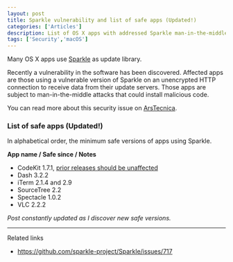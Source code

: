 ```yaml
---
layout: post
title: Sparkle vulnerability and list of safe apps (Updated!)
categories: ['Articles']
description: List of OS X apps with addressed Sparkle man-in-the-middle vulnerability
tags: ['Security','macOS']
---
```


Many OS X apps use [Sparkle](https://sparkle-project.org/) as update library.

Recently a vulnerability in the software has been discovered. Affected apps are those using a vulnerable version of Sparkle on an unencrypted HTTP connection to receive data from their update servers. Those apps are subject to man-in-the-middle attacks that could install malicious code. 

You can read more about this security issue on [ArsTecnica](http://arstechnica.com/security/2016/02/huge-number-of-mac-apps-vulnerable-to-hijacking-and-a-fix-is-elusive/).

### List of safe apps (Updated!)

In alphabetical order, the minimum safe versions of apps using Sparkle.

**App name / Safe since / Notes**

- CodeKit 1.7.1, [prior releases should be unaffected](http://incident57.com/codekit/versionhistory.html)
- Dash 3.2.2
- iTerm 2.1.4 and 2.9
- SourceTree 2.2
- Spectacle 1.0.2
- VLC 2.2.2

*Post constantly updated as I discover new safe versions.*

- - -

Related links

- https://github.com/sparkle-project/Sparkle/issues/717
